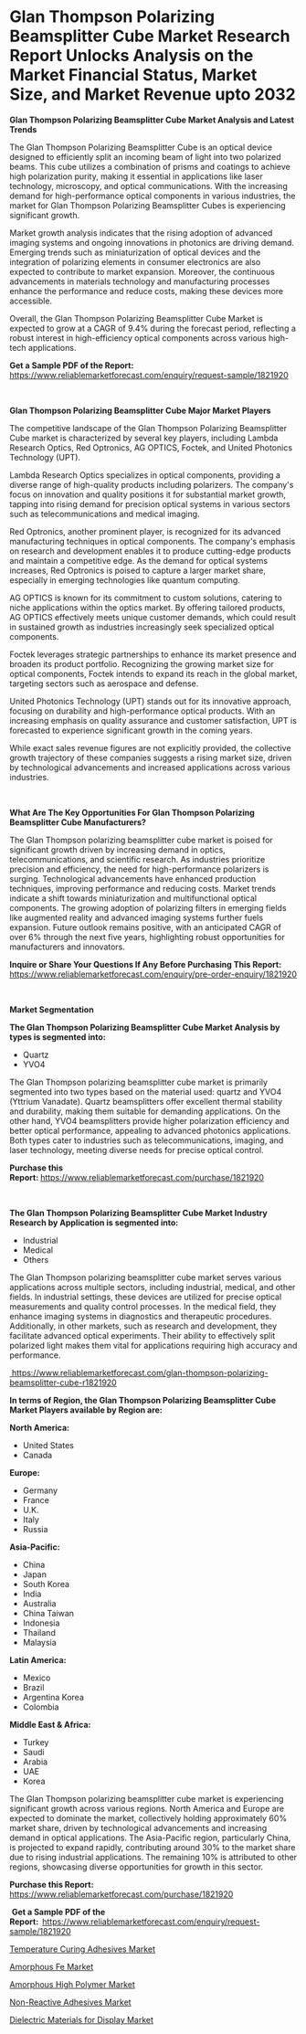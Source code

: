 <p><h1>Glan Thompson Polarizing Beamsplitter Cube Market Research Report Unlocks Analysis on the Market Financial Status, Market Size, and Market Revenue upto 2032</h1></p><p><strong>Glan Thompson Polarizing Beamsplitter Cube Market Analysis and Latest Trends</strong></p>
<p><p>The Glan Thompson Polarizing Beamsplitter Cube is an optical device designed to efficiently split an incoming beam of light into two polarized beams. This cube utilizes a combination of prisms and coatings to achieve high polarization purity, making it essential in applications like laser technology, microscopy, and optical communications. With the increasing demand for high-performance optical components in various industries, the market for Glan Thompson Polarizing Beamsplitter Cubes is experiencing significant growth.</p><p>Market growth analysis indicates that the rising adoption of advanced imaging systems and ongoing innovations in photonics are driving demand. Emerging trends such as miniaturization of optical devices and the integration of polarizing elements in consumer electronics are also expected to contribute to market expansion. Moreover, the continuous advancements in materials technology and manufacturing processes enhance the performance and reduce costs, making these devices more accessible. </p><p>Overall, the Glan Thompson Polarizing Beamsplitter Cube Market is expected to grow at a CAGR of 9.4% during the forecast period, reflecting a robust interest in high-efficiency optical components across various high-tech applications.</p></p>
<p><strong>Get a Sample PDF of the Report:&nbsp;</strong> <a href="https://www.reliablemarketforecast.com/enquiry/request-sample/1821920?utm_campaign=1108&utm_medium=2&utm_source=Github&utm_content=ia&utm_term=03042025&utm_id=glan-thompson-polarizing-beamsplitter-cube">https://www.reliablemarketforecast.com/enquiry/request-sample/1821920</a></p>
<p>&nbsp;</p>
<p><strong>Glan Thompson Polarizing Beamsplitter Cube Major Market Players</strong></p>
<p><p>The competitive landscape of the Glan Thompson Polarizing Beamsplitter Cube market is characterized by several key players, including Lambda Research Optics, Red Optronics, AG OPTICS, Foctek, and United Photonics Technology (UPT). </p><p>Lambda Research Optics specializes in optical components, providing a diverse range of high-quality products including polarizers. The company's focus on innovation and quality positions it for substantial market growth, tapping into rising demand for precision optical systems in various sectors such as telecommunications and medical imaging.</p><p>Red Optronics, another prominent player, is recognized for its advanced manufacturing techniques in optical components. The company's emphasis on research and development enables it to produce cutting-edge products and maintain a competitive edge. As the demand for optical systems increases, Red Optronics is poised to capture a larger market share, especially in emerging technologies like quantum computing.</p><p>AG OPTICS is known for its commitment to custom solutions, catering to niche applications within the optics market. By offering tailored products, AG OPTICS effectively meets unique customer demands, which could result in sustained growth as industries increasingly seek specialized optical components. </p><p>Foctek leverages strategic partnerships to enhance its market presence and broaden its product portfolio. Recognizing the growing market size for optical components, Foctek intends to expand its reach in the global market, targeting sectors such as aerospace and defense.</p><p>United Photonics Technology (UPT) stands out for its innovative approach, focusing on durability and high-performance optical products. With an increasing emphasis on quality assurance and customer satisfaction, UPT is forecasted to experience significant growth in the coming years.</p><p>While exact sales revenue figures are not explicitly provided, the collective growth trajectory of these companies suggests a rising market size, driven by technological advancements and increased applications across various industries.</p></p>
<p>&nbsp;</p>
<p><strong>What Are The Key Opportunities For Glan Thompson Polarizing Beamsplitter Cube Manufacturers?</strong></p>
<p><p>The Glan Thompson polarizing beamsplitter cube market is poised for significant growth driven by increasing demand in optics, telecommunications, and scientific research. As industries prioritize precision and efficiency, the need for high-performance polarizers is surging. Technological advancements have enhanced production techniques, improving performance and reducing costs. Market trends indicate a shift towards miniaturization and multifunctional optical components. The growing adoption of polarizing filters in emerging fields like augmented reality and advanced imaging systems further fuels expansion. Future outlook remains positive, with an anticipated CAGR of over 6% through the next five years, highlighting robust opportunities for manufacturers and innovators.</p></p>
<p><strong>Inquire or Share Your Questions If Any Before Purchasing This Report:</strong> <a href="https://www.reliablemarketforecast.com/enquiry/pre-order-enquiry/1821920?utm_campaign=1108&utm_medium=2&utm_source=Github&utm_content=ia&utm_term=03042025&utm_id=glan-thompson-polarizing-beamsplitter-cube">https://www.reliablemarketforecast.com/enquiry/pre-order-enquiry/1821920</a></p>
<p>&nbsp;</p>
<p><strong>Market Segmentation</strong></p>
<p><strong>The Glan Thompson Polarizing Beamsplitter Cube Market Analysis by types is segmented into:</strong></p>
<p><ul><li>Quartz</li><li>YVO4</li></ul></p>
<p><p>The Glan Thompson polarizing beamsplitter cube market is primarily segmented into two types based on the material used: quartz and YVO4 (Yttrium Vanadate). Quartz beamsplitters offer excellent thermal stability and durability, making them suitable for demanding applications. On the other hand, YVO4 beamsplitters provide higher polarization efficiency and better optical performance, appealing to advanced photonics applications. Both types cater to industries such as telecommunications, imaging, and laser technology, meeting diverse needs for precise optical control.</p></p>
<p><strong>Purchase this Report:&nbsp;</strong><a href="https://www.reliablemarketforecast.com/purchase/1821920?utm_campaign=1108&utm_medium=2&utm_source=Github&utm_content=ia&utm_term=03042025&utm_id=glan-thompson-polarizing-beamsplitter-cube">https://www.reliablemarketforecast.com/purchase/1821920</a></p>
<p>&nbsp;</p>
<p><strong>The Glan Thompson Polarizing Beamsplitter Cube Market Industry Research by Application is segmented into:</strong></p>
<p><ul><li>Industrial</li><li>Medical</li><li>Others</li></ul></p>
<p><p>The Glan Thompson polarizing beamsplitter cube market serves various applications across multiple sectors, including industrial, medical, and other fields. In industrial settings, these devices are utilized for precise optical measurements and quality control processes. In the medical field, they enhance imaging systems in diagnostics and therapeutic procedures. Additionally, in other markets, such as research and development, they facilitate advanced optical experiments. Their ability to effectively split polarized light makes them vital for applications requiring high accuracy and performance.</p></p>
<p><a href="https://www.reliablemarketforecast.com/glan-thompson-polarizing-beamsplitter-cube-r1821920?utm_campaign=1108&utm_medium=2&utm_source=Github&utm_content=ia&utm_term=03042025&utm_id=glan-thompson-polarizing-beamsplitter-cube">&nbsp;https://www.reliablemarketforecast.com/glan-thompson-polarizing-beamsplitter-cube-r1821920</a></p>
<p><strong>In terms of Region, the Glan Thompson Polarizing Beamsplitter Cube Market Players available by Region are:</strong></p>
<p>
    <p> <strong> North America: </strong>
        <ul>
            <li>United States</li>
            <li>Canada</li>
        </ul>
        </p> 
    <p> <strong> Europe: </strong>
        <ul>
            <li>Germany</li>
            <li>France</li>
            <li>U.K.</li>
            <li>Italy</li>
            <li>Russia</li>
        </ul>
        </p> 
    <p> <strong> Asia-Pacific: </strong>
        <ul>
            <li>China</li>
            <li>Japan</li>
            <li>South Korea</li>
            <li>India</li>
            <li>Australia</li>
            <li>China Taiwan</li>
            <li>Indonesia</li>
            <li>Thailand</li>
            <li>Malaysia</li>
        </ul>
        </p> 
    <p> <strong> Latin America: </strong>
        <ul>
            <li>Mexico</li>
            <li>Brazil</li>
            <li>Argentina Korea</li>
            <li>Colombia</li>
        </ul>
        </p> 
    <p> <strong> Middle East & Africa: </strong>
        <ul>
            <li>Turkey</li>
            <li>Saudi</li>
            <li>Arabia</li>
            <li>UAE</li>
            <li>Korea</li>
        </ul>
    </p>
    </p>
<p><p>The Glan Thompson polarizing beamsplitter cube market is experiencing significant growth across various regions. North America and Europe are expected to dominate the market, collectively holding approximately 60% market share, driven by technological advancements and increasing demand in optical applications. The Asia-Pacific region, particularly China, is projected to expand rapidly, contributing around 30% to the market share due to rising industrial applications. The remaining 10% is attributed to other regions, showcasing diverse opportunities for growth in this sector.</p></p>
<p><strong>Purchase this Report: </strong><a href="https://www.reliablemarketforecast.com/purchase/1821920?utm_campaign=1108&utm_medium=2&utm_source=Github&utm_content=ia&utm_term=03042025&utm_id=glan-thompson-polarizing-beamsplitter-cube">https://www.reliablemarketforecast.com/purchase/1821920</a></p>
<p>&nbsp;<strong>Get a Sample PDF of the Report:&nbsp;&nbsp;</strong><a href="https://www.reliablemarketforecast.com/enquiry/request-sample/1821920?utm_campaign=1108&utm_medium=2&utm_source=Github&utm_content=ia&utm_term=03042025&utm_id=glan-thompson-polarizing-beamsplitter-cube">https://www.reliablemarketforecast.com/enquiry/request-sample/1821920</a></p>
<p><strong></strong></p>
<p><p><a href="https://github.com/geresalgieaz/Market-Research-Report-List-1/blob/main/temperature-curing-adhesives-market.md?utm_campaign=1108&utm_medium=2&utm_source=Github&utm_content=ia&utm_term=03042025&utm_id=glan-thompson-polarizing-beamsplitter-cube">Temperature Curing Adhesives Market</a></p><p><a href="https://github.com/astadtetcha28/Market-Research-Report-List-1/blob/main/amorphous-fe-market.md?utm_campaign=1108&utm_medium=2&utm_source=Github&utm_content=ia&utm_term=03042025&utm_id=glan-thompson-polarizing-beamsplitter-cube">Amorphous Fe Market</a></p><p><a href="https://github.com/heeildannas/Market-Research-Report-List-1/blob/main/amorphous-high-polymer-market.md?utm_campaign=1108&utm_medium=2&utm_source=Github&utm_content=ia&utm_term=03042025&utm_id=glan-thompson-polarizing-beamsplitter-cube">Amorphous High Polymer Market</a></p><p><a href="https://github.com/ceranamaduvq/Market-Research-Report-List-1/blob/main/non-reactive-adhesives-market.md?utm_campaign=1108&utm_medium=2&utm_source=Github&utm_content=ia&utm_term=03042025&utm_id=glan-thompson-polarizing-beamsplitter-cube">Non-Reactive Adhesives Market</a></p><p><a href="https://github.com/sibellanikmn/Market-Research-Report-List-1/blob/main/dielectric-materials-for-display-market.md?utm_campaign=1108&utm_medium=2&utm_source=Github&utm_content=ia&utm_term=03042025&utm_id=glan-thompson-polarizing-beamsplitter-cube">Dielectric Materials for Display Market</a></p></p>
